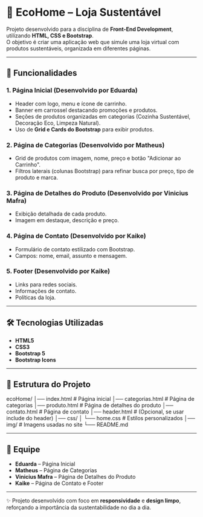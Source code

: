 # 🛒 EcoHome – Loja Sustentável  

Projeto desenvolvido para a disciplina de **Front-End Development**, utilizando **HTML, CSS e Bootstrap**.  
O objetivo é criar uma aplicação web que simule uma loja virtual com produtos sustentáveis, organizada em diferentes páginas.  

---

## 🚀 Funcionalidades  

### 1. Página Inicial (Desenvolvido por **Eduarda**)  
- Header com logo, menu e ícone de carrinho.  
- Banner em carrossel destacando promoções e produtos.  
- Seções de produtos organizadas em categorias (Cozinha Sustentável, Decoração Eco, Limpeza Natural).  
- Uso de **Grid e Cards do Bootstrap** para exibir produtos.  

### 2. Página de Categorias (Desenvolvido por **Matheus**)  
- Grid de produtos com imagem, nome, preço e botão "Adicionar ao Carrinho".  
- Filtros laterais (colunas Bootstrap) para refinar busca por preço, tipo de produto e marca.  

### 3. Página de Detalhes do Produto (Desenvolvido por **Vinicius Mafra**)  
- Exibição detalhada de cada produto.  
- Imagem em destaque, descrição e preço.  

### 4. Página de Contato  (Desenvolvido por **Kaike**) 
- Formulário de contato estilizado com Bootstrap.  
- Campos: nome, email, assunto e mensagem.  

### 5. Footer  (Desenvolvido por **Kaike**) 
- Links para redes sociais.  
- Informações de contato.  
- Políticas da loja.  

---

## 🛠️ Tecnologias Utilizadas  
- **HTML5**  
- **CSS3**  
- **Bootstrap 5**  
- **Bootstrap Icons**  

---

## 📂 Estrutura do Projeto  
  ecoHome/
  │── index.html # Página inicial
  │── categorias.html # Página de categorias
  │── produto.html # Página de detalhes do produto
  │── contato.html # Página de contato
  │── header.html # (Opcional, se usar include do header)
  │── css/
  │ └── home.css # Estilos personalizados
  │── img/ # Imagens usadas no site
  └── README.md
  
---

## 👥 Equipe  

- **Eduarda** – Página Inicial  
- **Matheus** – Página de Categorias  
- **Vinicius Mafra** – Página de Detalhes do Produto  
- **Kaike** – Página de Contato e Footer  

---

✨ Projeto desenvolvido com foco em **responsividade** e **design limpo**, reforçando a importância da sustentabilidade no dia a dia.  


